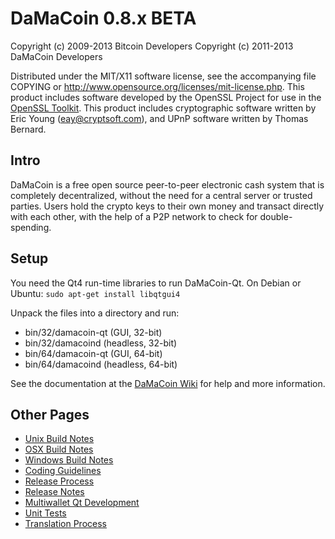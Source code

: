 DaMaCoin 0.8.x BETA
====================

Copyright (c) 2009-2013 Bitcoin Developers
Copyright (c) 2011-2013 DaMaCoin Developers

Distributed under the MIT/X11 software license, see the accompanying
file COPYING or http://www.opensource.org/licenses/mit-license.php.
This product includes software developed by the OpenSSL Project for use in the [OpenSSL Toolkit](http://www.openssl.org/). This product includes
cryptographic software written by Eric Young ([eay@cryptsoft.com](mailto:eay@cryptsoft.com)), and UPnP software written by Thomas Bernard.


Intro
---------------------
DaMaCoin is a free open source peer-to-peer electronic cash system that is
completely decentralized, without the need for a central server or trusted
parties.  Users hold the crypto keys to their own money and transact directly
with each other, with the help of a P2P network to check for double-spending.


Setup
---------------------
You need the Qt4 run-time libraries to run DaMaCoin-Qt. On Debian or Ubuntu:
	`sudo apt-get install libqtgui4`

Unpack the files into a directory and run:

- bin/32/damacoin-qt (GUI, 32-bit)
- bin/32/damacoind (headless, 32-bit)
- bin/64/damacoin-qt (GUI, 64-bit)
- bin/64/damacoind (headless, 64-bit)

See the documentation at the [DaMaCoin Wiki](http://damacoin.info)
for help and more information.


Other Pages
---------------------
- [Unix Build Notes](build-unix.md)
- [OSX Build Notes](build-osx.md)
- [Windows Build Notes](build-msw.md)
- [Coding Guidelines](coding.md)
- [Release Process](release-process.md)
- [Release Notes](release-notes.md)
- [Multiwallet Qt Development](multiwallet-qt.md)
- [Unit Tests](unit-tests.md)
- [Translation Process](translation_process.md)
